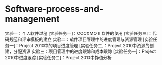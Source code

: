 # Software-process-and-management
实验一：个人软件过程
[实验任务一]：COCOMO II 软件的使用
[实验任务三]：代码规范和评审模板的建立
实验二：软件项目管理中的进度管理与资源管理
[实验任务一]：Project 2010中的项目进度管理
[实验任务二]：Project 2010中资源的创建，分配资源
实验三：项目管理中的进度跟踪和成本跟踪
[实验任务一]：Project 2010中进度跟踪
[实验任务二]：Project 2010中挣值分析

